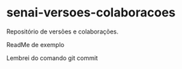 # senai-versoes-colaboracoes
Repositório de versões e colaborações.

ReadMe de exemplo

Lembrei do comando git commit